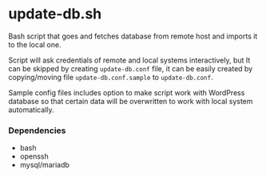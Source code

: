 # update-db.sh
Bash script that goes and fetches database from remote host and imports it to the local one.

Script will ask credentials of remote and local systems interactively, but It can be skipped by creating `update-db.conf` file, it can be easily created by copying/moving file `update-db.conf.sample` to `update-db.conf`.

Sample config files includes option to make script work with WordPress database so that certain data will be overwritten to work with local system automatically.

### Dependencies
* bash
* openssh
* mysql/mariadb
